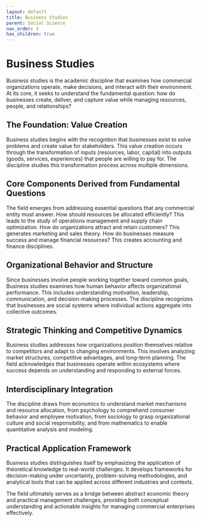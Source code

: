 ```yaml
---
layout: default
title: Business Studies
parent: Social Science
nav_order: 3
has_children: true
---
```


# Business Studies

Business studies is the academic discipline that examines how commercial organizations operate, make decisions, and interact with their environment. At its core, it seeks to understand the fundamental question: how do businesses create, deliver, and capture value while managing resources, people, and relationships?

## The Foundation: Value Creation

Business studies begins with the recognition that businesses exist to solve problems and create value for stakeholders. This value creation occurs through the transformation of inputs (resources, labor, capital) into outputs (goods, services, experiences) that people are willing to pay for. The discipline studies this transformation process across multiple dimensions.

## Core Components Derived from Fundamental Questions

The field emerges from addressing essential questions that any commercial entity must answer. How should resources be allocated efficiently? This leads to the study of operations management and supply chain optimization. How do organizations attract and retain customers? This generates marketing and sales theory. How do businesses measure success and manage financial resources? This creates accounting and finance disciplines.

## Organizational Behavior and Structure

Since businesses involve people working together toward common goals, Business studies examines how human behavior affects organizational performance. This includes understanding motivation, leadership, communication, and decision-making processes. The discipline recognizes that businesses are social systems where individual actions aggregate into collective outcomes.

## Strategic Thinking and Competitive Dynamics

Business studies addresses how organizations position themselves relative to competitors and adapt to changing environments. This involves analyzing market structures, competitive advantages, and long-term planning. The field acknowledges that businesses operate within ecosystems where success depends on understanding and responding to external forces.

## Interdisciplinary Integration

The discipline draws from economics to understand market mechanisms and resource allocation, from psychology to comprehend consumer behavior and employee motivation, from sociology to grasp organizational culture and social responsibility, and from mathematics to enable quantitative analysis and modeling.

## Practical Application Framework

Business studies distinguishes itself by emphasizing the application of theoretical knowledge to real-world challenges. It develops frameworks for decision-making under uncertainty, problem-solving methodologies, and analytical tools that can be applied across different industries and contexts.

The field ultimately serves as a bridge between abstract economic theory and practical management challenges, providing both conceptual understanding and actionable insights for managing commercial enterprises effectively.
